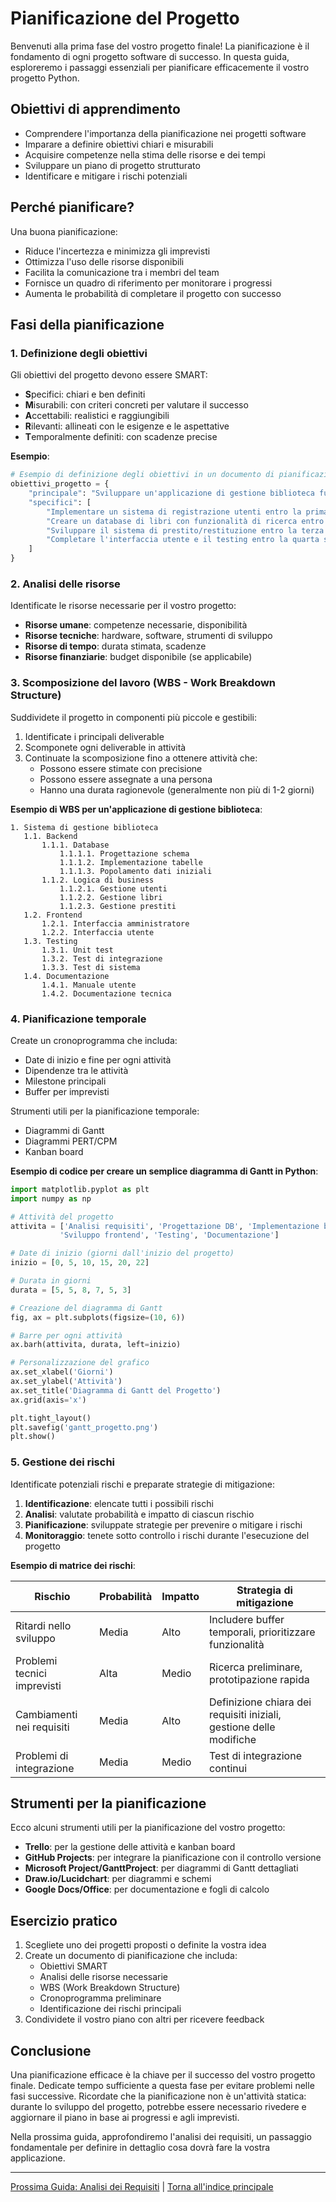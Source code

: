 # Pianificazione del Progetto

Benvenuti alla prima fase del vostro progetto finale! La pianificazione è il fondamento di ogni progetto software di successo. In questa guida, esploreremo i passaggi essenziali per pianificare efficacemente il vostro progetto Python.

## Obiettivi di apprendimento

- Comprendere l'importanza della pianificazione nei progetti software
- Imparare a definire obiettivi chiari e misurabili
- Acquisire competenze nella stima delle risorse e dei tempi
- Sviluppare un piano di progetto strutturato
- Identificare e mitigare i rischi potenziali

## Perché pianificare?

Una buona pianificazione:

- Riduce l'incertezza e minimizza gli imprevisti
- Ottimizza l'uso delle risorse disponibili
- Facilita la comunicazione tra i membri del team
- Fornisce un quadro di riferimento per monitorare i progressi
- Aumenta le probabilità di completare il progetto con successo

## Fasi della pianificazione

### 1. Definizione degli obiettivi

Gli obiettivi del progetto devono essere SMART:

- **S**pecifici: chiari e ben definiti
- **M**isurabili: con criteri concreti per valutare il successo
- **A**ccettabili: realistici e raggiungibili
- **R**ilevanti: allineati con le esigenze e le aspettative
- **T**emporalmente definiti: con scadenze precise

**Esempio**:

```python
# Esempio di definizione degli obiettivi in un documento di pianificazione
obiettivi_progetto = {
    "principale": "Sviluppare un'applicazione di gestione biblioteca funzionante entro 4 settimane",
    "specifici": [
        "Implementare un sistema di registrazione utenti entro la prima settimana",
        "Creare un database di libri con funzionalità di ricerca entro la seconda settimana",
        "Sviluppare il sistema di prestito/restituzione entro la terza settimana",
        "Completare l'interfaccia utente e il testing entro la quarta settimana"
    ]
}
```

### 2. Analisi delle risorse

Identificate le risorse necessarie per il vostro progetto:

- **Risorse umane**: competenze necessarie, disponibilità
- **Risorse tecniche**: hardware, software, strumenti di sviluppo
- **Risorse di tempo**: durata stimata, scadenze
- **Risorse finanziarie**: budget disponibile (se applicabile)

### 3. Scomposizione del lavoro (WBS - Work Breakdown Structure)

Suddividete il progetto in componenti più piccole e gestibili:

1. Identificate i principali deliverable
2. Scomponete ogni deliverable in attività
3. Continuate la scomposizione fino a ottenere attività che:
   - Possono essere stimate con precisione
   - Possono essere assegnate a una persona
   - Hanno una durata ragionevole (generalmente non più di 1-2 giorni)

**Esempio di WBS per un'applicazione di gestione biblioteca**:

```
1. Sistema di gestione biblioteca
   1.1. Backend
       1.1.1. Database
           1.1.1.1. Progettazione schema
           1.1.1.2. Implementazione tabelle
           1.1.1.3. Popolamento dati iniziali
       1.1.2. Logica di business
           1.1.2.1. Gestione utenti
           1.1.2.2. Gestione libri
           1.1.2.3. Gestione prestiti
   1.2. Frontend
       1.2.1. Interfaccia amministratore
       1.2.2. Interfaccia utente
   1.3. Testing
       1.3.1. Unit test
       1.3.2. Test di integrazione
       1.3.3. Test di sistema
   1.4. Documentazione
       1.4.1. Manuale utente
       1.4.2. Documentazione tecnica
```

### 4. Pianificazione temporale

Create un cronoprogramma che includa:

- Date di inizio e fine per ogni attività
- Dipendenze tra le attività
- Milestone principali
- Buffer per imprevisti

Strumenti utili per la pianificazione temporale:

- Diagrammi di Gantt
- Diagrammi PERT/CPM
- Kanban board

**Esempio di codice per creare un semplice diagramma di Gantt in Python**:

```python
import matplotlib.pyplot as plt
import numpy as np

# Attività del progetto
attivita = ['Analisi requisiti', 'Progettazione DB', 'Implementazione backend', 
           'Sviluppo frontend', 'Testing', 'Documentazione']

# Date di inizio (giorni dall'inizio del progetto)
inizio = [0, 5, 10, 15, 20, 22]

# Durata in giorni
durata = [5, 5, 8, 7, 5, 3]

# Creazione del diagramma di Gantt
fig, ax = plt.subplots(figsize=(10, 6))

# Barre per ogni attività
ax.barh(attivita, durata, left=inizio)

# Personalizzazione del grafico
ax.set_xlabel('Giorni')
ax.set_ylabel('Attività')
ax.set_title('Diagramma di Gantt del Progetto')
ax.grid(axis='x')

plt.tight_layout()
plt.savefig('gantt_progetto.png')
plt.show()
```

### 5. Gestione dei rischi

Identificate potenziali rischi e preparate strategie di mitigazione:

1. **Identificazione**: elencate tutti i possibili rischi
2. **Analisi**: valutate probabilità e impatto di ciascun rischio
3. **Pianificazione**: sviluppate strategie per prevenire o mitigare i rischi
4. **Monitoraggio**: tenete sotto controllo i rischi durante l'esecuzione del progetto

**Esempio di matrice dei rischi**:

| Rischio | Probabilità | Impatto | Strategia di mitigazione |
|---------|------------|---------|---------------------------|
| Ritardi nello sviluppo | Media | Alto | Includere buffer temporali, prioritizzare funzionalità |
| Problemi tecnici imprevisti | Alta | Medio | Ricerca preliminare, prototipazione rapida |
| Cambiamenti nei requisiti | Media | Alto | Definizione chiara dei requisiti iniziali, gestione delle modifiche |
| Problemi di integrazione | Media | Medio | Test di integrazione continui |

## Strumenti per la pianificazione

Ecco alcuni strumenti utili per la pianificazione del vostro progetto:

- **Trello**: per la gestione delle attività e kanban board
- **GitHub Projects**: per integrare la pianificazione con il controllo versione
- **Microsoft Project/GanttProject**: per diagrammi di Gantt dettagliati
- **Draw.io/Lucidchart**: per diagrammi e schemi
- **Google Docs/Office**: per documentazione e fogli di calcolo

## Esercizio pratico

1. Scegliete uno dei progetti proposti o definite la vostra idea
2. Create un documento di pianificazione che includa:
   - Obiettivi SMART
   - Analisi delle risorse necessarie
   - WBS (Work Breakdown Structure)
   - Cronoprogramma preliminare
   - Identificazione dei rischi principali
3. Condividete il vostro piano con altri per ricevere feedback

## Conclusione

Una pianificazione efficace è la chiave per il successo del vostro progetto finale. Dedicate tempo sufficiente a questa fase per evitare problemi nelle fasi successive. Ricordate che la pianificazione non è un'attività statica: durante lo sviluppo del progetto, potrebbe essere necessario rivedere e aggiornare il piano in base ai progressi e agli imprevisti.

Nella prossima guida, approfondiremo l'analisi dei requisiti, un passaggio fondamentale per definire in dettaglio cosa dovrà fare la vostra applicazione.

---

[Prossima Guida: Analisi dei Requisiti](./02_analisi_requisiti.md) | [Torna all'indice principale](../README.md)
